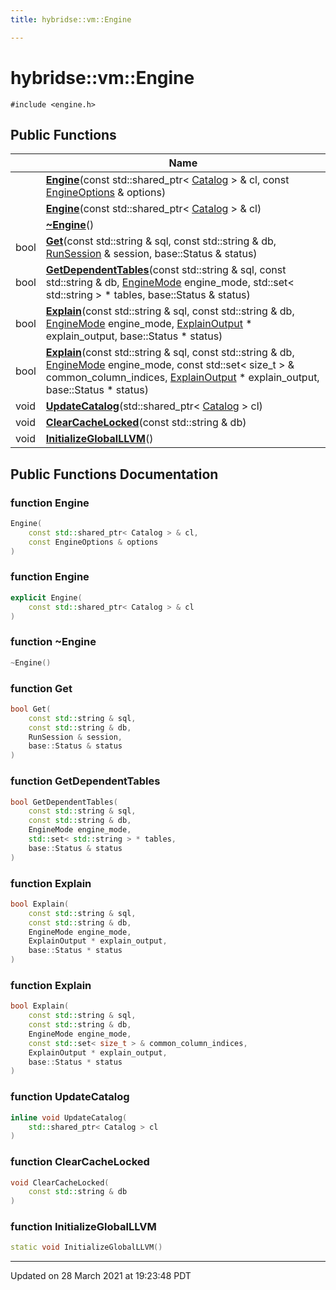 ```yaml
---
title: hybridse::vm::Engine

---
```


# hybridse::vm::Engine




`#include <engine.h>`

## Public Functions

|                | Name           |
| -------------- | -------------- |
| | **[Engine](/Classes/classhybridse_1_1vm_1_1_engine.md#function-engine)**(const std::shared_ptr< [Catalog](/Classes/classhybridse_1_1vm_1_1_catalog.md) > & cl, const [EngineOptions](/Classes/classhybridse_1_1vm_1_1_engine_options.md) & options) |
| | **[Engine](/Classes/classhybridse_1_1vm_1_1_engine.md#function-engine)**(const std::shared_ptr< [Catalog](/Classes/classhybridse_1_1vm_1_1_catalog.md) > & cl) |
| | **[~Engine](/Classes/classhybridse_1_1vm_1_1_engine.md#function-~engine)**() |
| bool | **[Get](/Classes/classhybridse_1_1vm_1_1_engine.md#function-get)**(const std::string & sql, const std::string & db, [RunSession](/Classes/classhybridse_1_1vm_1_1_run_session.md) & session, base::Status & status) |
| bool | **[GetDependentTables](/Classes/classhybridse_1_1vm_1_1_engine.md#function-getdependenttables)**(const std::string & sql, const std::string & db, [EngineMode](/Namespaces/namespacehybridse_1_1vm.md#enum-enginemode) engine_mode, std::set< std::string > * tables, base::Status & status) |
| bool | **[Explain](/Classes/classhybridse_1_1vm_1_1_engine.md#function-explain)**(const std::string & sql, const std::string & db, [EngineMode](/Namespaces/namespacehybridse_1_1vm.md#enum-enginemode) engine_mode, [ExplainOutput](/Classes/structhybridse_1_1vm_1_1_explain_output.md) * explain_output, base::Status * status) |
| bool | **[Explain](/Classes/classhybridse_1_1vm_1_1_engine.md#function-explain)**(const std::string & sql, const std::string & db, [EngineMode](/Namespaces/namespacehybridse_1_1vm.md#enum-enginemode) engine_mode, const std::set< size_t > & common_column_indices, [ExplainOutput](/Classes/structhybridse_1_1vm_1_1_explain_output.md) * explain_output, base::Status * status) |
| void | **[UpdateCatalog](/Classes/classhybridse_1_1vm_1_1_engine.md#function-updatecatalog)**(std::shared_ptr< [Catalog](/Classes/classhybridse_1_1vm_1_1_catalog.md) > cl) |
| void | **[ClearCacheLocked](/Classes/classhybridse_1_1vm_1_1_engine.md#function-clearcachelocked)**(const std::string & db) |
| void | **[InitializeGlobalLLVM](/Classes/classhybridse_1_1vm_1_1_engine.md#function-initializegloballlvm)**() |

## Public Functions Documentation

### function Engine

```cpp
Engine(
    const std::shared_ptr< Catalog > & cl,
    const EngineOptions & options
)
```


### function Engine

```cpp
explicit Engine(
    const std::shared_ptr< Catalog > & cl
)
```


### function ~Engine

```cpp
~Engine()
```


### function Get

```cpp
bool Get(
    const std::string & sql,
    const std::string & db,
    RunSession & session,
    base::Status & status
)
```


### function GetDependentTables

```cpp
bool GetDependentTables(
    const std::string & sql,
    const std::string & db,
    EngineMode engine_mode,
    std::set< std::string > * tables,
    base::Status & status
)
```


### function Explain

```cpp
bool Explain(
    const std::string & sql,
    const std::string & db,
    EngineMode engine_mode,
    ExplainOutput * explain_output,
    base::Status * status
)
```


### function Explain

```cpp
bool Explain(
    const std::string & sql,
    const std::string & db,
    EngineMode engine_mode,
    const std::set< size_t > & common_column_indices,
    ExplainOutput * explain_output,
    base::Status * status
)
```


### function UpdateCatalog

```cpp
inline void UpdateCatalog(
    std::shared_ptr< Catalog > cl
)
```


### function ClearCacheLocked

```cpp
void ClearCacheLocked(
    const std::string & db
)
```


### function InitializeGlobalLLVM

```cpp
static void InitializeGlobalLLVM()
```


-------------------------------

Updated on 28 March 2021 at 19:23:48 PDT